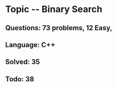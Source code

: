 # Topic -- Binary Search 

## Questions: 73 problems, 12 Easy, 

## Language: C++

## Solved: 35

## Todo: 38